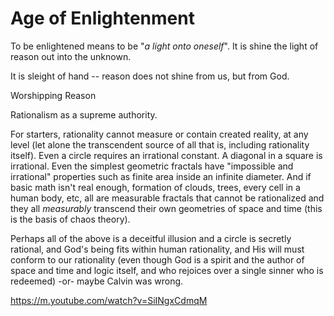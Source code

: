 <!--
Lord Jesus Christ
Son of God
Have mercy on me
 a sinner


-->
# Age of Enlightenment

To be enlightened means to be "*a light onto oneself*".
It is shine the light of reason out into the unknown.

It is sleight of hand -- reason does not shine from us, but from God.

Worshipping Reason

Rationalism as a supreme authority.

For starters,
 rationality cannot measure or contain 
 created reality,
 at any level
 (let alone the transcendent source of all that is,
  including rationality itself). 
Even a circle requires an irrational constant. 
A diagonal in a square is irrational. 
Even the simplest geometric fractals 
 have "impossible and irrational" 
 properties such as finite area inside
 an infinite diameter.
And if basic math isn't real enough,
 formation of clouds, trees,
 every cell in a human body, etc,
 all are measurable fractals
 that cannot be rationalized
 and they all *measurably* transcend
 their own geometries
 of space and time
 (this is the basis of chaos theory).

Perhaps all of the above is a
 deceitful illusion and a circle
 is secretly rational,
 and God's being fits within
 human rationality,
 and His will must conform to our rationality
 (even though God is a spirit and
 the author of space and time and logic itself,
 and who rejoices over a single sinner
 who is redeemed) -or- maybe Calvin was wrong.



https://m.youtube.com/watch?v=SiINgxCdmqM











